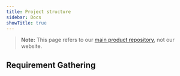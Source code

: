 ```yaml
---
title: Project structure
sidebar: Docs
showTitle: true
---
```


> **Note:** This page refers to our [main product repository](https://github.com/PostHog/posthog), not our website. 



## Requirement Gathering